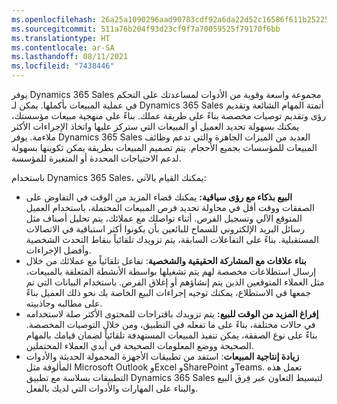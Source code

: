 ```yaml
---
ms.openlocfilehash: 26a25a1090296aad90783cdf92a6da22d52c16586f611b2522589f315e9edbd8
ms.sourcegitcommit: 511a76b204f93d23cf9f7a70059525f79170f6bb
ms.translationtype: HT
ms.contentlocale: ar-SA
ms.lasthandoff: 08/11/2021
ms.locfileid: "7438446"
---
```

يوفر Dynamics 365 Sales مجموعة واسعة وقوية من الأدوات لمساعدتك على التحكم في عملية المبيعات بأكملها. يمكن لـ Dynamics 365 Sales أتمتة المهام الشائعة وتقديم رؤى وتقديم توصيات مخصصة بناءً على طريقة عملك. بناءً على منهجية مبيعات مؤسستك، يمكنك بسهولة تحديد العميل أو المبيعات التي ستركز عليها واتخاذ الإجراءات الأكثر ملاءمة. يوفر Dynamics 365 Sales العديد من الميزات الجاهزة والتي تدعم وظائف المبيعات للمؤسسات بجميع الأحجام. يتم تصميم المبيعات بطريقة يمكن تكوينها بسهولة لدعم الاحتياجات المحددة أو المتغيرة للمؤسسة.

باستخدام Dynamics 365 Sales، يمكنك القيام بالآتي:

 -  **البيع بذكاء مع رؤى سياقية:** يمكنك قضاء المزيد من الوقت في التفاوض على الصفقات ووقت أقل في محاولة تحديد فرص المبيعات المحتملة، باستخدام العميل المتوقع الآلي وتسجيل الفرص. أثناء تواصلك مع عملائك، يتم تحليل أصناف مثل رسائل البريد الإلكتروني للسماح للبائعين بأن يكونوا أكثر استباقية في الاتصالات المستقبلية. بناءً على التفاعلات السابقة، يتم تزويدك تلقائياً بنقاط التحدث الشخصية وأفضل الإجراءات.
 -  **بناء علاقات مع المشاركة الحقيقية والشخصية**: تفاعل تلقائياً مع عملائك من خلال إرسال استطلاعات مخصصة لهم يتم تشغيلها بواسطة الأنشطة المتعلقة بالمبيعات، مثل العملاء المتوقعين الذين يتم إنشاؤهم أو إغلاق الفرص. باستخدام البيانات التي تم جمعها في الاستطلاع، يمكنك توجيه إجراءات البيع الخاصة بك نحو ذلك العميل بناءً على مطالبه وجاذبيته.
 -  **إفراغ المزيد من الوقت للبيع:** يتم تزويدك باقتراحات للمحتوى الأكثر صلة لاستخدامه في حالات مختلفة، بناءً على ما تفعله في التطبيق، ومن خلال التوصيات المخصصة. بناءً على نوع الصفقة، يمكن تنفيذ المبيعات المستهدفة تلقائياً لضمان قيامك بالمهام الصحيحة ووضع المعلومات الصحيحة في أيدي العملاء المحتملين.
 -  **زيادة إنتاجية المبيعات**: استفد من تطبيقات الأجهزة المحمولة الحديثة والأدوات المألوفة مثل Microsoft Outlook وExcel وSharePoint وTeams. تعمل هذه التطبيقات بسلاسة مع تطبيق Dynamics 365 Sales لتبسيط التعاون عبر فِرق البيع والبناء على المهارات والأدوات التي لديك بالفعل.
